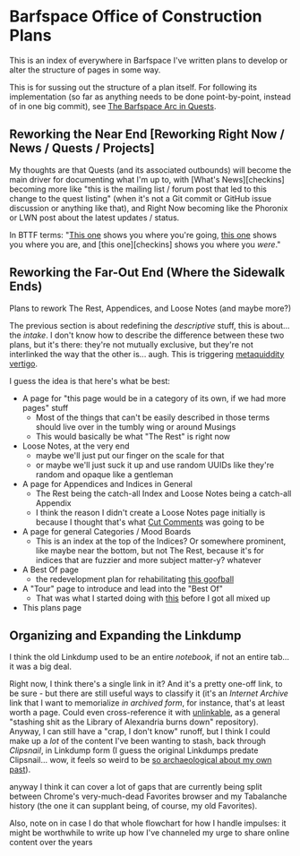 # Barfspace Office of Construction Plans

This is an index of everywhere in Barfspace I've written plans to develop or alter the structure of pages in some way.

This is for sussing out the structure of a plan itself. For following its implementation (so far as anything needs to be done point-by-point, instead of in one big commit), see [The Barfspace Arc in Quests][barc].

## Reworking the Near End [Reworking Right Now / News / Quests / Projects]

My thoughts are that Quests (and its associated outbounds) will become the main driver for documenting what I'm up to, with [What's News][checkins] becoming more like "this is the mailing list / forum post that led to this change to the quest listing" (when it's not a Git commit or GitHub issue discussion or anything like that), and Right Now becoming like the Phoronix or LWN post about the latest updates / status.

In BTTF terms: "[This one][Quests] shows you where you're going, [this one][rn] shows you where you are, and [this one][checkins] shows you where you *were*."

## Reworking the Far-Out End (Where the Sidewalk Ends)

Plans to rework The Rest, Appendices, and Loose Notes (and maybe more?)

The previous section is about redefining the *descriptive* stuff, this is about... the *intake*. I don't know how to describe the difference between these two plans, but it's there: they're not mutually exclusive, but they're not interlinked the way that the other is... augh. This is triggering [metaquiddity vertigo][].

I guess the idea is that here's what be best:

- A page for "this page would be in a category of its own, if we had more pages" stuff
  - Most of the things that can't be easily described in those terms should live over in the tumbly wing or around Musings
  - This would basically be what "The Rest" is right now
- Loose Notes, at the very end
  - maybe we'll just put our finger on the scale for that
  - or maybe we'll just suck it up and use random UUIDs like they're random and opaque like a gentleman
- A page for Appendices and Indices in General
  - The Rest being the catch-all Index and Loose Notes being a catch-all Appendix
  - I think the reason I didn't create a Loose Notes page initially is because I thought that's what [Cut Comments][] was going to be
- A page for general Categories / Mood Boards
  - This is an index at the top of the Indices? Or somewhere prominent, like maybe near the bottom, but not The Rest, because it's for indices that are fuzzier and more subject matter-y? whatever
- A Best Of page
  - the redevelopment plan for rehabilitating [this goofball][bofa]
- A "Tour" page to introduce and lead into the "Best Of"
  - That was what I started doing with [this][not-ln] before I got all mixed up
- This plans page

[Quests]: 6f25cf97-8ee8-460e-9db8-3c241cadbff0.md
[barc]: 6f25cf97-8ee8-460e-9db8-3c241cadbff0.md#the-barfspace-arc
[rn]: 41218b84-cd08-48a5-b91a-865e8b90c46a.md
[The Rest]: fd071a93-8373-4adc-84c6-ae781c7d0442.md
[bofa]: 4adf317e-82f2-4241-9231-e6d23667aeaf.md
[metaquiddity vertigo]: 3ef0ffc5-818e-4c16-be90-0a8bd6eb8778.md
[not-ln]: 434dd429-b16d-4924-996f-aaf2ebff29ef.md
[Cut Comments]: ccbde3dc-cf6e-41cf-9634-eccbedc6a2cf.md

## Organizing and Expanding the Linkdump

I think the old Linkdump used to be an entire *notebook*, if not an entire tab... it was a big deal.

Right now, I think there's a single link in it? And it's a pretty one-off link, to be sure - but there are still useful ways to classify it (it's an *Internet Archive* link that I want to memorialize *in archived form*, for instance, that's at least worth a page. Could even cross-reference it with [unlinkable][], as a general "stashing shit as the Library of Alexandria burns down" repository). Anyway, I can still have a "crap, I don't know" runoff, but I think I could make up a *lot* of the content I've been wanting to stash, back through *Clipsnail*, in Linkdump form (I guess the original Linkdumps predate Clipsnail... wow, it feels so weird to be [so archaeological about my own past][xkcd 1360]).

anyway I think it can cover a lot of gaps that are currently being split between Chrome's very-much-dead Favorites browser and my Tabalanche history (the one it can supplant being, of course, my old Favorites).

Also, note on in case I do that whole flowchart for how I handle impulses: it might be worthwhile to write up how I've channeled my urge to share online content over the years

[unlinkable]: 9c9d521c-9254-443f-8627-00bab349928f.md
[xkcd 1360]: https://xkcd.com/1360/
